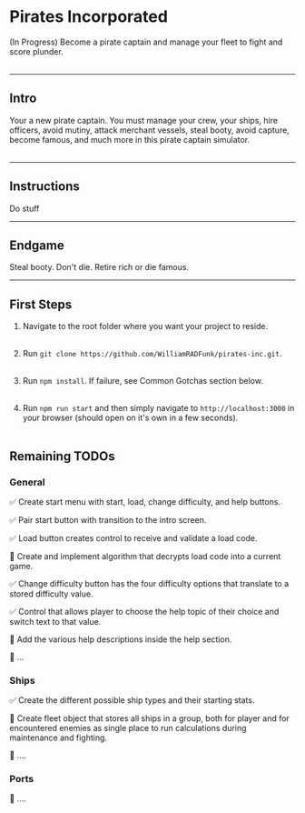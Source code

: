 # Pirates Incorporated
(In Progress) Become a pirate captain and manage your fleet to fight and score plunder.</br></br>

***

## Intro

Your a new pirate captain. You must manage your crew, your ships, hire officers, avoid mutiny, attack merchant vessels, steal booty, avoid capture, become famous, and much more in this pirate captain simulator.</br></br>

***

## Instructions

Do stuff

***

## Endgame

Steal booty. Don't die. Retire rich or die famous.

***

## First Steps

1. Navigate to the root folder where you want your project to reside.</br></br>

2. Run `git clone https://github.com/WilliamRADFunk/pirates-inc.git`.</br></br>

3. Run `npm install`. If failure, see Common Gotchas section below.</br></br>

4. Run `npm run start` and then simply navigate to `http://localhost:3000` in your browser (should open on it's own in a few seconds).</br></br>

## Remaining TODOs

### General

:white_check_mark: Create start menu with start, load, change difficulty, and help buttons.

:white_check_mark: Pair start button with transition to the intro screen.

:white_check_mark: Load button creates control to receive and validate a load code.

:black_square_button: Create and implement algorithm that decrypts load code into a current game.

:white_check_mark: Change difficulty button has the four difficulty options that translate to a stored difficulty value.

:white_check_mark: Control that allows player to choose the help topic of their choice and switch text to that value.

:black_square_button: Add the various help descriptions inside the help section.

:black_square_button: ...

### Ships

:white_check_mark: Create the different possible ship types and their starting stats.

:black_square_button: Create fleet object that stores all ships in a group, both for player and for encountered enemies as single place to run calculations during maintenance and fighting.

:black_square_button: ....

### Ports

:black_square_button: ....